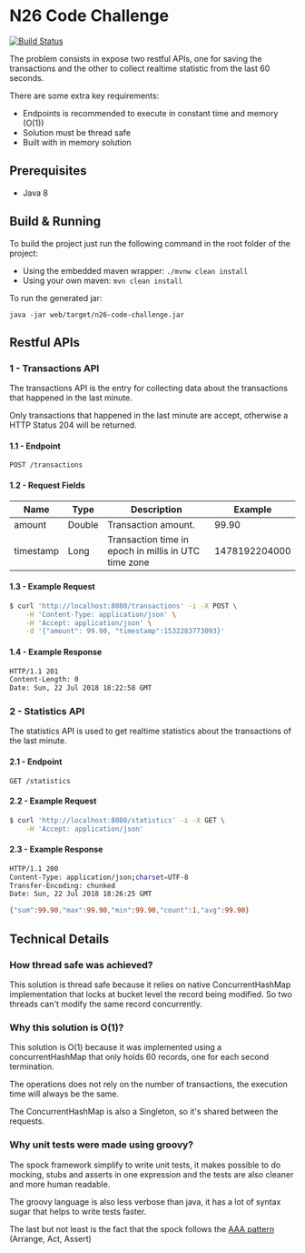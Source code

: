 # N26 Code Challenge

[![Build Status](https://travis-ci.org/nielsenmg/n26-code-challenge.svg?branch=master)](https://travis-ci.org/nielsenmg/n26-code-challenge)

The problem consists in expose two restful APIs, one for saving the transactions and the other to collect realtime statistic from the last 60 seconds.

There are some extra key requirements: 
- Endpoints is recommended to execute in constant time and memory (O(1))
- Solution must be thread safe 
- Built with in memory solution

## Prerequisites
- Java 8

## Build & Running
To build the project just run the following command in the root folder of the project:

 - Using the embedded maven wrapper: `./mvnw clean install`
 - Using your own maven: `mvn clean install`
 
To run the generated jar:

`java -jar web/target/n26-code-challenge.jar`

## Restful APIs
### 1 - Transactions API
The transactions API is the entry for collecting data about the transactions that happened in the last minute.

Only transactions that happened in the last minute are accept, otherwise a HTTP Status 204 will be returned.


#### 1.1 - Endpoint

`POST /transactions`

#### 1.2 - Request Fields

| Name      | Type   | Description                                          | Example       |
|-----------|--------|------------------------------------------------------|---------------| 
| amount    | Double | Transaction amount.                                  | 99.90         |
| timestamp | Long   | Transaction time in epoch in millis in UTC time zone | 1478192204000 |

#### 1.3 - Example Request

```bash
$ curl 'http://localhost:8080/transactions' -i -X POST \
    -H 'Content-Type: application/json' \
    -H 'Accept: application/json' \
    -d '{"amount": 99.90, "timestamp":1532283773093}'
```

#### 1.4 - Example Response

```bash
HTTP/1.1 201 
Content-Length: 0
Date: Sun, 22 Jul 2018 18:22:58 GMT
```

### 2 - Statistics API
The statistics API is used to get realtime statistics about the transactions of the last minute.

#### 2.1 - Endpoint

`GET /statistics`

#### 2.2 - Example Request

```bash
$ curl 'http://localhost:8080/statistics' -i -X GET \
    -H 'Accept: application/json'
```

#### 2.3 - Example Response

```bash
HTTP/1.1 200 
Content-Type: application/json;charset=UTF-8
Transfer-Encoding: chunked
Date: Sun, 22 Jul 2018 18:26:25 GMT

{"sum":99.90,"max":99.90,"min":99.90,"count":1,"avg":99.90}
```

## Technical Details

### How thread safe was achieved?
This solution is thread safe because it relies on native ConcurrentHashMap implementation that locks at bucket level the record being modified. 
So two threads can't modify the same record concurrently.

### Why this solution is O(1)?
This solution is O(1) because it was implemented using a concurrentHashMap that only holds 60 records, 
one for each second termination. 

The operations does not rely on the number of transactions, the execution time will always be the same. 

The ConcurrentHashMap is also a Singleton, so it's shared between the requests. 

### Why unit tests were made using groovy?
The spock framework simplify to write unit tests, it makes possible to do mocking, stubs and asserts in one expression and the tests are also cleaner and more human readable.

The groovy language is also less verbose than java, it has a lot of syntax sugar that helps to write tests faster. 

The last but not least is the fact that the spock follows the [AAA pattern](http://wiki.c2.com/?ArrangeActAssert) (Arrange, Act, Assert)